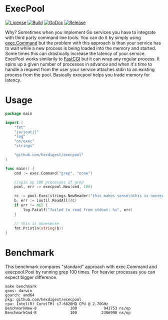 # ExecPool

[![License](https://img.shields.io/badge/license-mit-green.svg)](https://github.com/hexdigest/execpool/blob/master/LICENSE)
[![Build](https://github.com/hexdigest/execpool/actions/workflows/go.yml/badge.svg)](https://github.com/hexdigest/execpool/actions/workflows/go.yml)
[![GoDoc](https://godoc.org/github.com/hexdigest/execpool?status.svg)](http://godoc.org/github.com/hexdigest/execpool)
[![Release](https://img.shields.io/github/release/hexdigest/execpool.svg)](https://github.com/hexdigest/execpool/releases/latest)

Why? Sometimes when you implement Go services you have to integrate
with third party command line tools. You can do it by simply using [exec.Command](https://golang.org/pkg/os/exec/#Command)
but the problem with this approach is than your service has to wait while a new process
is being loaded into the memory and started. Some times this can drastically increase the latency of your service.
ExecPool works similarily to [FastCGI](https://en.wikipedia.org/wiki/FastCGI) but it can wrap any regular process. 
It spins up a given number of processes in advance and when it's time to handle
a request from the user your service attaches stdin to an existing process from the pool.
Basically execpool helps you trade memory for latency.

# Usage

```go
package main

import (
	"fmt"
	"io/ioutil"
	"log"
	"os/exec"
	"strings"

	"github.com/hexdigest/execpool"
)

func main() {
	cmd := exec.Command("grep", "none")

	//spin up 100 processes of grep
	pool, err := execpool.New(cmd, 100)

	rc := pool.Exec(strings.NewReader("this makes sense\nthis is nonesense"))
	b, err := ioutil.ReadAll(rc)
	if err != nil {
		log.Fatalf("failed to read from stdout: %v", err)
	}

	// this is nonesense
	fmt.Println(string(b))
}
```

# Benchmark

This benchmark compares "standard" approach with exec.Command and execpool.Pool by running
grep 100 times. For heavier processes you can expect bigger difference.
```
make benchmark
goos: darwin
goarch: amd64
pkg: github.com/hexdigest/execpool
cpu: Intel(R) Core(TM) i7-6820HQ CPU @ 2.70GHz
BenchmarkNew-8               100            941753 ns/op
BenchmarkCmd-8               100           2386990 ns/op
```

